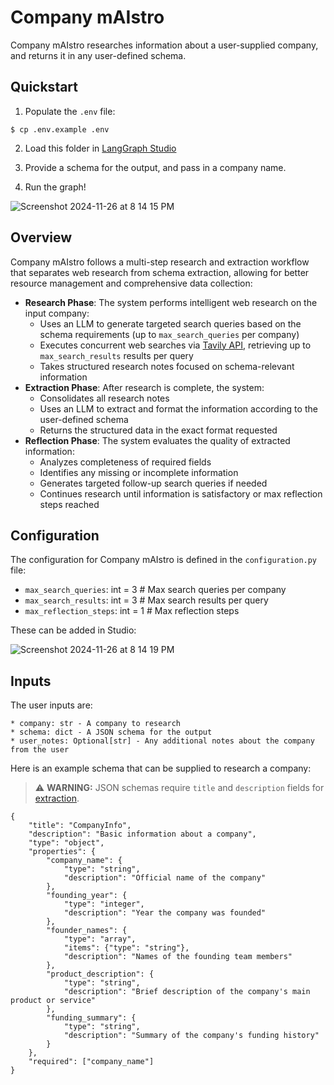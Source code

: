# Company mAIstro

Company mAIstro researches information about a user-supplied company, and returns it in any user-defined schema.

## Quickstart

1. Populate the `.env` file: 
```
$ cp .env.example .env
```

2. Load this folder in [LangGraph Studio](https://github.com/langchain-ai/langgraph-studio?tab=readme-ov-file#download) 

3. Provide a schema for the output, and pass in a company name. 

4. Run the graph!

![Screenshot 2024-11-26 at 8 14 15 PM](https://github.com/user-attachments/assets/f2a9724b-12a9-41d8-bf1f-21c2217ba400)


## Overview

Company mAIstro follows a multi-step research and extraction workflow that separates web research from schema extraction, allowing for better resource management and comprehensive data collection:

   - **Research Phase**: The system performs intelligent web research on the input company:
     - Uses an LLM to generate targeted search queries based on the schema requirements (up to `max_search_queries` per company)
     - Executes concurrent web searches via [Tavily API](https://tavily.com/), retrieving up to `max_search_results` results per query
     - Takes structured research notes focused on schema-relevant information
   - **Extraction Phase**: After research is complete, the system:
     - Consolidates all research notes
     - Uses an LLM to extract and format the information according to the user-defined schema
     - Returns the structured data in the exact format requested
   - **Reflection Phase**: The system evaluates the quality of extracted information:
     - Analyzes completeness of required fields
     - Identifies any missing or incomplete information
     - Generates targeted follow-up search queries if needed
     - Continues research until information is satisfactory or max reflection steps reached

## Configuration

The configuration for Company mAIstro is defined in the `configuration.py` file: 
* `max_search_queries`: int = 3 # Max search queries per company
* `max_search_results`: int = 3 # Max search results per query
* `max_reflection_steps`: int = 1 # Max reflection steps

These can be added in Studio:

![Screenshot 2024-11-26 at 8 14 19 PM](https://github.com/user-attachments/assets/2c102a80-692d-479d-a5a7-edd6506eb42d)

## Inputs 

The user inputs are: 

```
* company: str - A company to research
* schema: dict - A JSON schema for the output
* user_notes: Optional[str] - Any additional notes about the company from the user
```

Here is an example schema that can be supplied to research a company:  

> ⚠️ **WARNING:** JSON schemas require `title` and `description` fields for [extraction](https://python.langchain.com/docs/how_to/structured_output/#typeddict-or-json-schema).

```
{
    "title": "CompanyInfo",
    "description": "Basic information about a company",
    "type": "object",
    "properties": {
        "company_name": {
            "type": "string",
            "description": "Official name of the company"
        },
        "founding_year": {
            "type": "integer",
            "description": "Year the company was founded"
        },
        "founder_names": {
            "type": "array",
            "items": {"type": "string"},
            "description": "Names of the founding team members"
        },
        "product_description": {
            "type": "string",
            "description": "Brief description of the company's main product or service"
        },
        "funding_summary": {
            "type": "string",
            "description": "Summary of the company's funding history"
        }
    },
    "required": ["company_name"]
}
```
